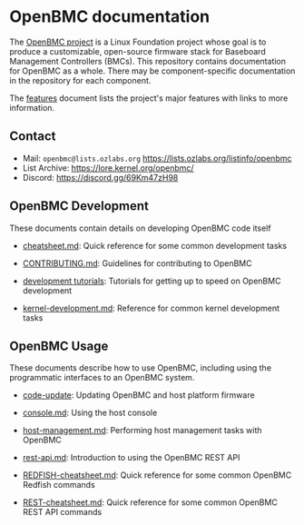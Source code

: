 # OpenBMC documentation

The [OpenBMC project](https://www.openbmc.org/) is a Linux Foundation project
whose goal is to produce a customizable, open-source firmware stack for
Baseboard Management Controllers (BMCs). This repository contains documentation
for OpenBMC as a whole. There may be component-specific documentation in the
repository for each component.

The [features](https://raw.githubusercontent.com/openbmc/docs/master/features.md) document lists the project's major features with
links to more information.

## Contact

- Mail: `openbmc@lists.ozlabs.org` <https://lists.ozlabs.org/listinfo/openbmc>
- List Archive: <https://lore.kernel.org/openbmc/>
- Discord: <https://discord.gg/69Km47zH98>

## OpenBMC Development

These documents contain details on developing OpenBMC code itself

- [cheatsheet.md](https://raw.githubusercontent.com/openbmc/docs/master/cheatsheet.md): Quick reference for some common development
  tasks

- [CONTRIBUTING.md](https://raw.githubusercontent.com/openbmc/docs/master/CONTRIBUTING.md): Guidelines for contributing to OpenBMC

- [development tutorials](https://raw.githubusercontent.com/openbmc/docs/master/development/README.md): Tutorials for getting up to
  speed on OpenBMC development

- [kernel-development.md](https://raw.githubusercontent.com/openbmc/docs/master/kernel-development.md): Reference for common kernel
  development tasks

## OpenBMC Usage

These documents describe how to use OpenBMC, including using the programmatic
interfaces to an OpenBMC system.

- [code-update](architecture/code-update): Updating OpenBMC and host platform
  firmware

- [console.md](https://raw.githubusercontent.com/openbmc/docs/master/console.md): Using the host console

- [host-management.md](https://raw.githubusercontent.com/openbmc/docs/master/host-management.md): Performing host management tasks
  with OpenBMC

- [rest-api.md](https://raw.githubusercontent.com/openbmc/docs/master/rest-api.md): Introduction to using the OpenBMC REST API

- [REDFISH-cheatsheet.md](https://raw.githubusercontent.com/openbmc/docs/master/REDFISH-cheatsheet.md): Quick reference for some
  common OpenBMC Redfish commands

- [REST-cheatsheet.md](https://raw.githubusercontent.com/openbmc/docs/master/REST-cheatsheet.md): Quick reference for some common
  OpenBMC REST API commands
